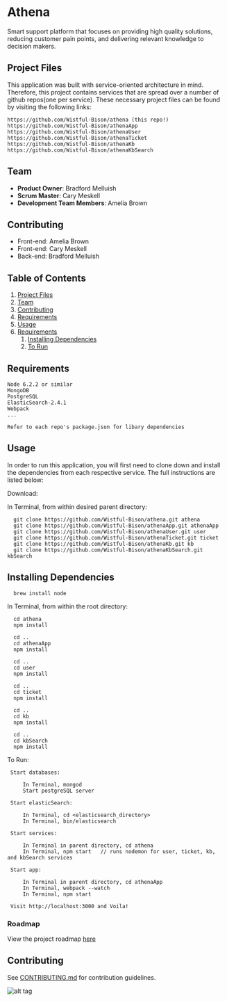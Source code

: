 # Athena

Smart support platform that focuses on providing high quality solutions, reducing customer pain points, and delivering relevant knowledge to decision makers.

## Project Files

This application was built with service-oriented architecture in mind. Therefore, this project contains services that are spread over a number of github repos(one per service). These necessary project files can be found by visiting the following links:

    https://github.com/Wistful-Bison/athena (this repo!)
    https://github.com/Wistful-Bison/athenaApp
    https://github.com/Wistful-Bison/athenaUser
    https://github.com/Wistful-Bison/athenaTicket
    https://github.com/Wistful-Bison/athenaKb
    https://github.com/Wistful-Bison/athenaKbSearch


## Team

  - __Product Owner__: Bradford Melluish
  - __Scrum Master__: Cary Meskell
  - __Development Team Members__: Amelia Brown
  
## Contributing

  - Front-end: Amelia Brown
  - Front-end: Cary Meskell
  - Back-end: Bradford Melluish

## Table of Contents

1. [Project Files](#project-files)
2. [Team](#team)
3. [Contributing](#contributing)
4. [Requirements](#requirements)
5. [Usage](#Usage)
6. [Requirements](#requirements)
    1. [Installing Dependencies](#installing-dependencies)
    2. [To Run](#to-run)

## Requirements

    Node 6.2.2 or similar
    MongoDB
    PostgreSQL
    ElasticSearch-2.4.1
    Webpack
    ...
    
    Refer to each repo's package.json for libary dependencies

## Usage

In order to run this application, you will first need to clone down and install the dependencies from each respective service. The full instructions are listed below:

Download:
  
  In Terminal, from within desired parent directory:
  
      git clone https://github.com/Wistful-Bison/athena.git athena
      git clone https://github.com/Wistful-Bison/athenaApp.git athenaApp
      git clone https://github.com/Wistful-Bison/athenaUser.git user
      git clone https://github.com/Wistful-Bison/athenaTicket.git ticket
      git clone https://github.com/Wistful-Bison/athenaKb.git kb
      git clone https://github.com/Wistful-Bison/athenaKbSearch.git kbSearch

## Installing Dependencies

      brew install node

  In Terminal, from within the root directory:

      cd athena
      npm install
      
      cd ..
      cd athenaApp
      npm install
      
      cd ..
      cd user
      npm install
      
      cd ..
      cd ticket
      npm install
      
      cd ..
      cd kb
      npm install
      
      cd ..
      cd kbSearch
      npm install

  To Run:
  
     Start databases:
    
         In Terminal, mongod
         Start postgreSQL server
      
     Start elasticSearch:
         
         In Terminal, cd <elasticsearch_directory>
         In Terminal, bin/elasticsearch
     
     Start services:
     
         In Terminal in parent directory, cd athena
         In Terminal, npm start   // runs nodemon for user, ticket, kb, and kbSearch services
         
     Start app:
     
         In Terminal in parent directory, cd athenaApp
         In Terminal, webpack --watch
         In Terminal, npm start
         
     Visit http://localhost:3000 and Voila!


### Roadmap

View the project roadmap [here](LINK_TO_PROJECT_ISSUES)

## Contributing

See [CONTRIBUTING.md](CONTRIBUTING.md) for contribution guidelines.

![alt tag](http://www.carymeskell.com/portfolio/athenaPortfolio.jpg)

